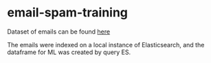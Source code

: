 # email-spam-training

Dataset of emails can be found [here](http://plg.uwaterloo.ca/~gvcormac/treccorpus07/)

The emails were indexed on a local instance of Elasticsearch, and the dataframe for ML was created by query ES. 